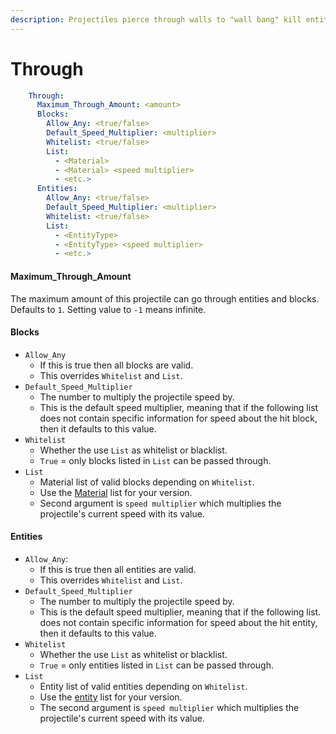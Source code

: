 ```yaml
---
description: Projectiles pierce through walls to "wall bang" kill entities
---
```


# Through

```yaml
    Through:
      Maximum_Through_Amount: <amount>
      Blocks:
        Allow_Any: <true/false>
        Default_Speed_Multiplier: <multiplier>
        Whitelist: <true/false>
        List:
          - <Material>
          - <Material> <speed multiplier>
          - <etc.>
      Entities:
        Allow_Any: <true/false>
        Default_Speed_Multiplier: <multiplier>
        Whitelist: <true/false>
        List:
          - <EntityType>
          - <EntityType> <speed multiplier>
          - <etc.>
```

#### Maximum\_Through\_Amount

The maximum amount of this projectile can go through entities and blocks.\
Defaults to `1`. Setting value to `-1` means infinite.

#### Blocks

* `Allow_Any`
  * If this is true then all blocks are valid.
  * This overrides `Whitelist` and `List`.
* `Default_Speed_Multiplier`
  * The number to multiply the projectile speed by.
  * This is the default speed multiplier, meaning that if the following list does not contain specific information for speed about the hit block, then it defaults to this value.
* `Whitelist`
  * Whether the use `List` as whitelist or blacklist.
  * `True` = only blocks listed in `List` can be passed through.
* `List`
  * Material list of valid blocks depending on `Whitelist`.
  * Use the [Material](http://127.0.0.1:5000/s/IIUkVnlH40vVBzLhWWQ8/references#material "mention") list for your version.
  * Second argument is `speed multiplier` which multiplies the projectile's current speed with its value.

#### Entities

* `Allow_Any`:&#x20;
  * If this is true then all entities are valid.
  * This overrides `Whitelist` and `List`.
* `Default_Speed_Multiplier`
  * The number to multiply the projectile speed by.
  * This is the default speed multiplier, meaning that if the following list. does not contain specific information for speed about the hit entity, then it defaults to this value.
* `Whitelist`
  * Whether the use `List` as whitelist or blacklist.
  * `True` = only entities listed in `List` can be passed through.
* `List`
  * Entity list of valid entities depending on `Whitelist`.
  * Use the [entity](http://127.0.0.1:5000/s/IIUkVnlH40vVBzLhWWQ8/references#entity "mention") list for your version.
  * The second argument is `speed multiplier` which multiplies the projectile's current speed with its value.
